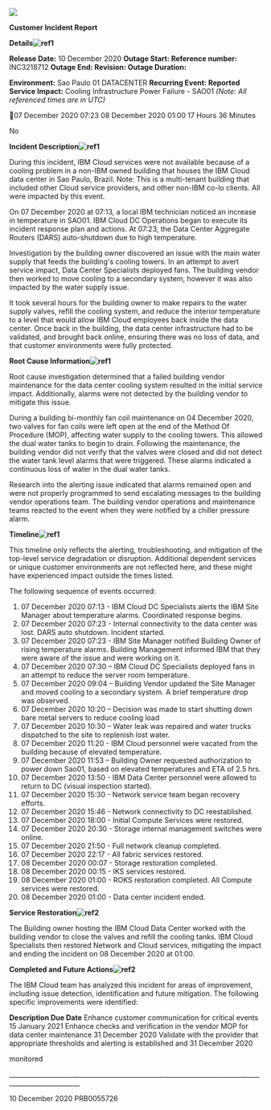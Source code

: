 ﻿![](Aspose.Words.b2d177f1-63df-486e-aa01-604355f066f3.001.png)

**Customer Incident Report**

**Details![ref1]**

**Release Date:** 10 December 2020 **Outage Start: Reference number:** INC3218712 **Outage End: Revision: Outage Duration:**

**Environment:** Sao Paulo 01 DATACENTER **Recurring Event: Reported Service Impact:** Cooling Infrastructure Power Failure - SAO01 *(Note: All referenced times are in UTC)*

07 December 2020 07:23 08 December 2020 01:00 17 Hours 36 Minutes

No

**Incident Description![ref1]**

During this incident, IBM Cloud services were not available because of a cooling problem in a non-IBM owned building that houses the IBM Cloud data center in Sao Paulo, Brazil. Note: This is a multi-tenant building that included other Cloud service providers, and other non-IBM co-lo clients. All were impacted by this event. 

On 07 December 2020 at 07:13, a local IBM technician noticed an increase in temperature in SAO01. IBM Cloud DC Operations began to execute its incident response plan and actions. At 07:23, the Data Center Aggregate Routers (DARS) auto-shutdown due to high temperature. 

Investigation by the building owner discovered an issue with the main water supply that feeds the building's cooling towers. In an attempt to avert service impact, Data Center Specialists deployed fans. The building vendor then worked to move cooling to a secondary system, however it was also impacted by the water supply issue. 

It took several hours for the building owner to make repairs to the water supply valves, refill the cooling system, and reduce the interior temperature to a level that would allow IBM Cloud employees back inside the data center. Once back in the building, the data center infrastructure had to be validated, and brought back online, ensuring there was no loss of data, and that customer environments were fully protected.

**Root Cause Information![ref1]**

Root cause investigation determined that a failed building vendor maintenance for the data center cooling system resulted in the initial service impact. Additionally, alarms were not detected by the building vendor to mitigate this issue. 

During a building bi-monthly fan coil maintenance on 04 December 2020, two valves for fan coils were left open at the end of the Method Of Procedure (MOP), affecting water supply to the cooling towers. This allowed the dual water tanks to begin to drain. Following the maintenance, the building vendor did not verify that the valves were closed and did not detect the water tank level alarms that were triggered. These alarms indicated a continuous loss of water in the dual water tanks.  

Research into the alerting issue indicated that alarms remained open and were not properly programmed to send escalating messages to the building vendor operations team. The building vendor operations and maintenance teams reacted to the event when they were notified by a chiller pressure alarm.

**Timeline![ref1]**

This timeline only reflects the alerting, troubleshooting, and mitigation of the top-level service degradation or disruption. Additional dependent services or unique customer environments are not reflected here, and these might have experienced impact outside the times listed. 

The following sequence of events occurred: 

1. 07 December 2020 07:13 - IBM Cloud DC Specialists alerts the IBM Site Manager about temperature alarms. Coordinated response begins.
1. 07 December 2020 07:23 - Internal connectivity to the data center was lost. DARS auto shutdown. Incident started.
1. 07 December 2020 07:23 - IBM Site Manager notified Building Owner of rising temperature alarms. Building Management informed IBM that they were aware of the issue and were working on it.
1. 07 December 2020 07:30 – IBM Cloud DC Specialists deployed fans in an attempt to reduce the server room temperature.
1. 07 December 2020 09:04 – Building Vendor updated the Site Manager and moved cooling to a secondary system. A brief temperature drop was observed.
1. 07 December 2020 10:20 – Decision was made to start shutting down bare metal servers to reduce cooling load
1. 07 December 2020 10:30 – Water leak was repaired and water trucks dispatched to the site to replenish lost water.
1. 07 December 2020 11:20 - IBM Cloud personnel were vacated from the building because of elevated temperature.
1. 07 December 2020 11:53 – Building Owner requested authorization to power down Sao01, based on elevated temperatures and ETA of 2.5 hrs.
1. 07 December 2020 13:50 - IBM Data Center personnel were allowed to return to DC (visual inspection started).
1. 07 December 2020 15:30 - Network service team began recovery efforts.
1. 07 December 2020 15:46 - Network connectivity to DC reestablished.
1. 07 December 2020 18:00 - Initial Compute Services were restored.
1. 07 December 2020 20:30 - Storage internal management switches were online.
1. 07 December 2020 21:50 - Full network cleanup completed.
1. 07 December 2020 22:17 - All fabric services restored.
1. 08 December 2020 00:07 - Storage restoration completed.
1. 08 December 2020 00:15 - IKS services restored.
1. 08 December 2020 01:00 - ROKS restoration completed. All Compute services were restored. 
1. 08 December 2020 01:00 - Data center incident ended.

**Service Restoration![ref2]**

The Building owner hosting the IBM Cloud Data Center worked with the building vendor to close the valves and refill the cooling tanks. IBM Cloud Specialists then restored Network and Cloud services, mitigating the impact and ending the incident on 08 December 2020 at 01:00.

**Completed and Future Actions![ref2]**

The IBM Cloud team has analyzed this incident for areas of improvement, including issue detection, identification and future mitigation. The following specific improvements were identified:

**Description Due Date** Enhance customer communication for critical events 15 January 2021 Enhance checks and verification in the vendor MOP for data center maintenance 31 December 2020 Validate with the provider that appropriate thresholds and alerting is established and 31 December 2020

monitored

\_\_\_\_\_\_\_\_\_\_\_\_\_\_\_\_\_\_\_\_\_\_\_\_\_\_\_\_\_\_\_\_\_\_\_\_\_\_\_\_\_\_\_\_\_\_\_\_\_\_\_\_\_\_\_\_\_\_\_\_\_\_\_\_\_\_\_\_\_\_\_\_\_\_\_\_\_\_\_\_\_\_\_\_\_\_\_\_\_\_\_\_\_\_\_\_\_\_\_\_

10 December 2020 PRB0055726

[ref1]: Aspose.Words.b2d177f1-63df-486e-aa01-604355f066f3.002.png
[ref2]: Aspose.Words.b2d177f1-63df-486e-aa01-604355f066f3.003.png
